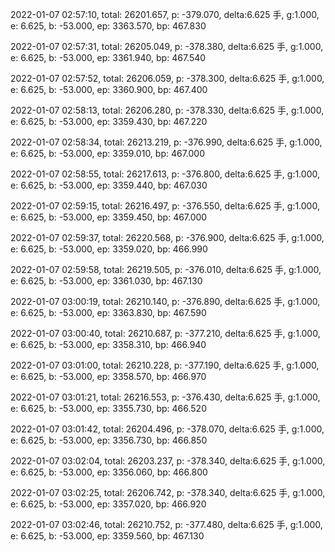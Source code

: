 2022-01-07 02:57:10, total: 26201.657, p: -379.070, delta:6.625 手, g:1.000, e: 6.625, b: -53.000, ep: 3363.570, bp: 467.830

2022-01-07 02:57:31, total: 26205.049, p: -378.380, delta:6.625 手, g:1.000, e: 6.625, b: -53.000, ep: 3361.940, bp: 467.540

2022-01-07 02:57:52, total: 26206.059, p: -378.300, delta:6.625 手, g:1.000, e: 6.625, b: -53.000, ep: 3360.900, bp: 467.400

2022-01-07 02:58:13, total: 26206.280, p: -378.330, delta:6.625 手, g:1.000, e: 6.625, b: -53.000, ep: 3359.430, bp: 467.220

2022-01-07 02:58:34, total: 26213.219, p: -376.990, delta:6.625 手, g:1.000, e: 6.625, b: -53.000, ep: 3359.010, bp: 467.000

2022-01-07 02:58:55, total: 26217.613, p: -376.800, delta:6.625 手, g:1.000, e: 6.625, b: -53.000, ep: 3359.440, bp: 467.030

2022-01-07 02:59:15, total: 26216.497, p: -376.550, delta:6.625 手, g:1.000, e: 6.625, b: -53.000, ep: 3359.450, bp: 467.000

2022-01-07 02:59:37, total: 26220.568, p: -376.900, delta:6.625 手, g:1.000, e: 6.625, b: -53.000, ep: 3359.020, bp: 466.990

2022-01-07 02:59:58, total: 26219.505, p: -376.010, delta:6.625 手, g:1.000, e: 6.625, b: -53.000, ep: 3361.030, bp: 467.130

2022-01-07 03:00:19, total: 26210.140, p: -376.890, delta:6.625 手, g:1.000, e: 6.625, b: -53.000, ep: 3363.830, bp: 467.590

2022-01-07 03:00:40, total: 26210.687, p: -377.210, delta:6.625 手, g:1.000, e: 6.625, b: -53.000, ep: 3358.310, bp: 466.940

2022-01-07 03:01:00, total: 26210.228, p: -377.190, delta:6.625 手, g:1.000, e: 6.625, b: -53.000, ep: 3358.570, bp: 466.970

2022-01-07 03:01:21, total: 26216.553, p: -376.430, delta:6.625 手, g:1.000, e: 6.625, b: -53.000, ep: 3355.730, bp: 466.520

2022-01-07 03:01:42, total: 26204.496, p: -378.070, delta:6.625 手, g:1.000, e: 6.625, b: -53.000, ep: 3356.730, bp: 466.850

2022-01-07 03:02:04, total: 26203.237, p: -378.340, delta:6.625 手, g:1.000, e: 6.625, b: -53.000, ep: 3356.060, bp: 466.800

2022-01-07 03:02:25, total: 26206.742, p: -378.340, delta:6.625 手, g:1.000, e: 6.625, b: -53.000, ep: 3357.020, bp: 466.920

2022-01-07 03:02:46, total: 26210.752, p: -377.480, delta:6.625 手, g:1.000, e: 6.625, b: -53.000, ep: 3359.560, bp: 467.130